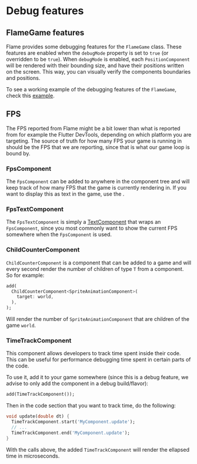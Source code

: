 # Debug features


## FlameGame features

Flame provides some debugging features for the `FlameGame` class. These features are enabled when
the `debugMode` property is set to `true` (or overridden to be `true`).
When `debugMode` is enabled, each `PositionComponent` will be rendered with their bounding size, and
have their positions written on the screen. This way, you can visually verify the components
boundaries and positions.

To see a working example of the debugging features of the `FlameGame`, check this
[example](https://github.com/flame-engine/flame/blob/main/examples/lib/stories/components/debug_example.dart).


## FPS

The FPS reported from Flame might be a bit lower than what is reported from for example the Flutter
DevTools, depending on which platform you are targeting. The source of truth for how many FPS your
game is running in should be the FPS that we are reporting, since that is what our game loop is
bound by.


### FpsComponent

The `FpsComponent` can be added to anywhere in the component tree and will keep track of how many
FPS that the game is currently rendering in. If you want to display this as text in the game, use
the [](#fpstextcomponent).


### FpsTextComponent

The `FpsTextComponent` is simply a [TextComponent] that wraps an `FpsComponent`, since you most
commonly want to show the current FPS somewhere when the `FpsComponent` is used.


[TextComponent]: ../rendering/text_rendering.md#textcomponent


### ChildCounterComponent<T>

`ChildCounterComponent` is a component that can be added to a game and will every second render
the number of children of type `T` from a component. So for example:

```dart
add(
  ChildCounterComponent<SpriteAnimationComponent>(
    target: world,
  ),
);
```

Will render the number of `SpriteAnimationComponent` that are children of the game `world`.


### TimeTrackComponent

This component allows developers to track time spent inside their code. This can be useful for
performance debugging time spent in certain parts of the code.

To use it, add it to your game somewhere (since this is a debug feature, we advise to only add the
component in a debug build/flavor):

```dart
add(TimeTrackComponent());
```

Then in the code section that you want to track time, do the following:

```dart
void update(double dt) {
  TimeTrackComponent.start('MyComponent.update');
  // ...
  TimeTrackComponent.end('MyComponent.update');
}
```

With the calls above, the added `TimeTrackComponent` will render the ellapsed time in
microseconds.
